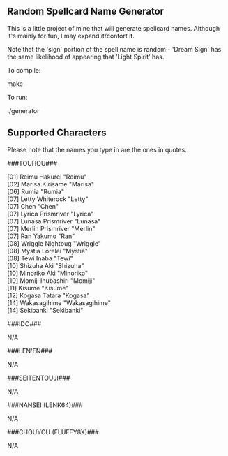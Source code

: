 ## Random Spellcard Name Generator ##
This is a little project of mine that will generate spellcard names. Although it's mainly for fun, I may expand it/contort it.

Note that the 'sign' portion of the spell name is random - 'Dream Sign' has the same likelihood of appearing that 'Light Spirit' has.

To compile:

make

To run:

./generator

## Supported Characters ##

Please note that the names you type in are the ones in quotes.

###TOUHOU###

[01] Reimu Hakurei "Reimu"		<br>
[02] Marisa Kirisame "Marisa"		<br>
[06] Rumia "Rumia"			<br>
[07] Letty Whiterock "Letty"		<br>
[07] Chen "Chen"			<br>
[07] Lyrica Prismriver "Lyrica"		<br>
[07] Lunasa Prismriver "Lunasa"		<br>
[07] Merlin Prismriver "Merlin"		<br>
[07] Ran Yakumo "Ran"			<br>
[08] Wriggle Nightbug "Wriggle"		<br>
[08] Mystia Lorelei "Mystia"		<br>
[08] Tewi Inaba "Tewi"			<br>
[10] Shizuha Aki "Shizuha"		<br>
[10] Minoriko Aki "Minoriko"		<br>
[10] Momiji Inubashiri "Momiji"		<br>
[11] Kisume "Kisume"			<br>
[12] Kogasa Tatara "Kogasa"		<br>
[14] Wakasagihime "Wakasagihime"	<br>
[14] Sekibanki "Sekibanki"		<br>

###IDO###

N/A

###LEN'EN###

N/A

###SEITENTOUJI###

N/A

###NANSEI (LENK64)###

N/A

###CHOUYOU (FLUFFY8X)###

N/A
